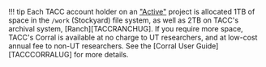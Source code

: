 !!! tip
	Each TACC account holder on an ["Active"](../../basics/accounts#table1) project is allocated 1TB of space in the `/work` (Stockyard) file system, as well as 2TB on TACC's archival system, [Ranch][TACCRANCHUG].  If you require more space, TACC's Corral is available at no charge to UT researchers, and at low-cost annual fee to non-UT researchers.  See the [Corral User Guide][TACCCORRALUG] for more details.

